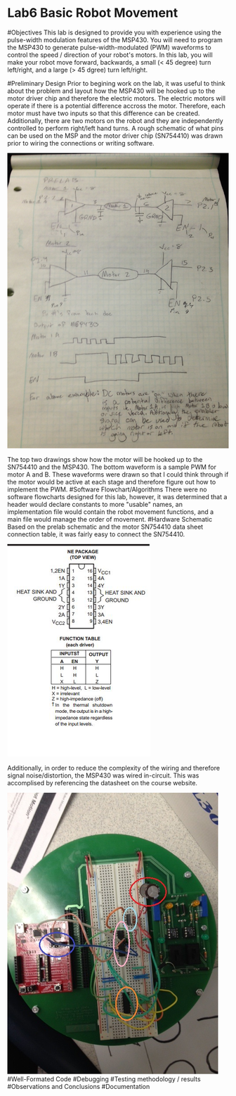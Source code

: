 Lab6 Basic Robot Movement
====

#Objectives
This lab is designed to provide you with experience using the pulse-width modulation features of the MSP430. You will need to program the MSP430 to generate pulse-width-modulated (PWM) waveforms to control the speed / direction of your robot's motors. In this lab, you will make your robot move forward, backwards, a small (< 45 degree) turn left/right, and a large (> 45 dgree) turn left/right.

#Preliminary Design
Prior to begining work on the lab, it was useful to think about the problem and layout how the MSP430 will be hooked up to the motor driver chip and therefore the electric motors. The electric motors will operate if there is a potential difference accross the motor. Therefore, each motor must have two inputs so that this difference can be created. Additionally, there are two motors on the robot and they are independently controlled to perform right/left hand turns. A rough schematic of what pins can be used on the MSP and the motor driver chip (SN754410) was drawn prior to wiring the connections or writing software.

![alt tag](https://raw.githubusercontent.com/seanbapty/Lab6/master/IMG_0313.JPG)

The top two drawings show how the motor will be hooked up to the SN754410 and the MSP430. The bottom waveform is a sample PWM for motor A and B. These waveforms were drawn so that I could think through if the motor would be active at each stage and therefore figure out how to implement the PWM.
#Software Flowchart/Algorithms
There were no software flowcharts designed for this lab, however, it was determined that a header would declare constants to more "usable" names, an implementation file would contain the robot movement functions, and a main file would manage the order of movement.
#Hardware Schematic
Based on the prelab schematic and the motor SN754410 data sheet connection table, it was fairly easy to connect the SN754410.

![alt tag](https://raw.githubusercontent.com/seanbapty/Lab6/master/motordriver%20layout.JPG)

Additionally, in order to reduce the complexity of the wiring and therefore signal noise/distortion, the MSP430 was wired in-circuit. This was accomplised by referencing the datasheet on the course website.

![alt tag](https://raw.githubusercontent.com/seanbapty/Lab6/master/MSP430%20in%20circuit.jpg)
#Well-Formated Code
#Debugging
#Testing methodology / results
#Observations and Conclusions
#Documentation
